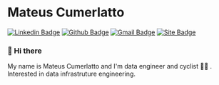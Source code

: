 # Mateus Cumerlatto

[![Linkedin Badge](https://img.shields.io/badge/-LinkedIn-blue?style=flat-square&logo=Linkedin&logoColor=white&link=https://www.linkedin.com/in/mateuscumerlatto/)](https://www.linkedin.com/in/mateuscumerlatto/)
[![Github Badge](https://img.shields.io/badge/-Github-000?style=flat-square&logo=Github&logoColor=white&link=https://github.com/mateuscumerlatto)](https://github.com/mateuscumerlatto)
[![Gmail Badge](https://img.shields.io/badge/-Gmail-c14438?style=flat-square&logo=Gmail&logoColor=white&link=mailto:mateuscumerlatto@gmail.com)](mailto:mateuscumerlatto@gmail.com)
[![Site Badge](https://img.shields.io/badge/-site-black?style=flat-square&link=https://mateuscumerlatto.com)](https://mateuscumerlatto.com/)

### 👋 Hi there

My name is Mateus Cumerlatto and I'm data engineer and cyclist :biking_man: . Interested in data infrastruture engineering.
